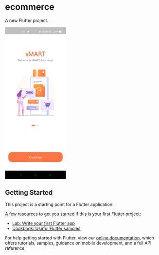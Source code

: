 # ecommerce

A new Flutter project.



<img src = "https://github.com/TejasPatel3300/flutter-ecommerce/blob/master/screenshots/Screenshot_2021-06-22-12-01-50-28_4cf85880cfe8ba4bfde5d76319ab5d2f.jpg"  width = 200 height= 500>

## Getting Started




This project is a starting point for a Flutter application.



A few resources to get you started if this is your first Flutter project:

- [Lab: Write your first Flutter app](https://flutter.dev/docs/get-started/codelab)
- [Cookbook: Useful Flutter samples](https://flutter.dev/docs/cookbook)

For help getting started with Flutter, view our
[online documentation](https://flutter.dev/docs), which offers tutorials,
samples, guidance on mobile development, and a full API reference.
